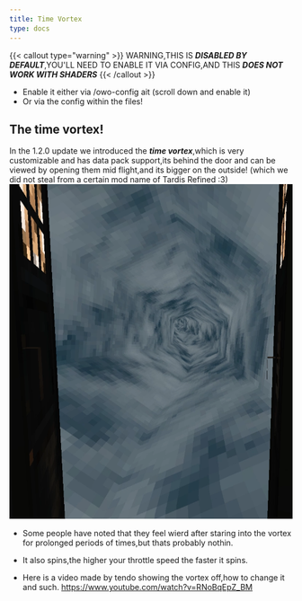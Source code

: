 ```yaml
---
title: Time Vortex
type: docs
---
```

{{< callout type="warning" >}}  WARNING,THIS IS ***DISABLED BY DEFAULT***,YOU'LL NEED TO ENABLE IT VIA CONFIG,AND THIS ***DOES NOT WORK WITH SHADERS*** {{< /callout >}}
* Enable it either via /owo-config ait (scroll down and enable it)
* Or via the config within the files!

## The time vortex!
In the 1.2.0 update we introduced the ***time vortex***,which is very customizable and has data pack support,its behind the door and can be viewed by opening them mid flight,and its bigger on the outside! (which we did not steal from a certain mod name of Tardis Refined :3)
![vortex](images/vortex.png)

* Some people have noted that they feel wierd after staring into the vortex for prolonged periods of times,but thats probably nothin.
* It also spins,the higher your throttle speed the faster it spins.


* Here is a video made by tendo showing the vortex off,how to change it and such.
https://www.youtube.com/watch?v=RNoBqEpZ_BM

